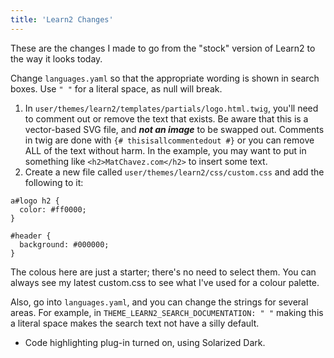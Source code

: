 ```yaml
---
title: 'Learn2 Changes'
---
```


These are the changes I made to go from the "stock" version of Learn2 to the way it looks today.

Change `languages.yaml` so that the appropriate wording is shown in search boxes. Use `" "` for a literal space, as null will break.

1. In `user/themes/learn2/templates/partials/logo.html.twig`, you'll need to comment out or remove the text that exists. Be aware that this is a vector-based SVG file, and **_not an image_** to be swapped out. Comments in twig are done with `{# thisisallcommentedout #}`  or you can remove ALL of the text without harm. In the example, you may want to put in something like `<h2>MatChavez.com</h2>` to insert some text.
2. Create a new file called `user/themes/learn2/css/custom.css` and add the following to it:

```
a#logo h2 {
  color: #ff0000;
}

#header {
  background: #000000;
}
```
The colous here are just a starter; there's no need to select them. You can always see my latest custom.css to see what I've used for a colour palette.


Also, go into `languages.yaml`, and you can change the strings for several areas. For example, in `THEME_LEARN2_SEARCH_DOCUMENTATION: " "` making this a literal space makes the search text not have a silly default.

- Code highlighting plug-in turned on, using Solarized Dark.
